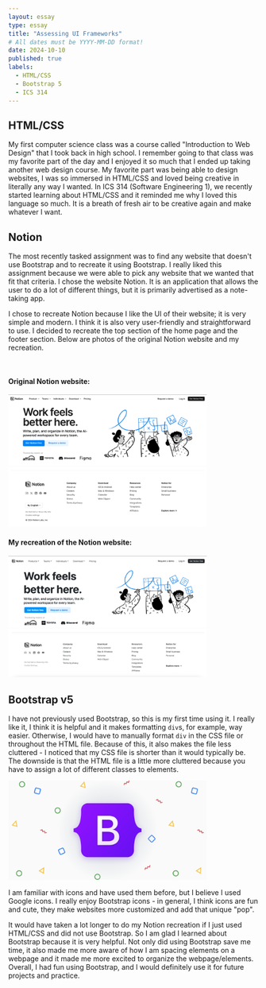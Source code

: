 ```yaml
---
layout: essay
type: essay
title: "Assessing UI Frameworks"
# All dates must be YYYY-MM-DD format!
date: 2024-10-10
published: true
labels:
  - HTML/CSS
  - Bootstrap 5
  - ICS 314
---
```


## HTML/CSS

My first computer science class was a course called "Introduction to Web Design" that I took back in high school. I remember going to that class was my favorite part of the day and I enjoyed it so much that I ended up taking another web design course. My favorite part was being able to design websites, I was so immersed in HTML/CSS and loved being creative in literally any way I wanted. In ICS 314 (Software Engineering 1), we recently started learning about HTML/CSS and it reminded me why I loved this language so much. It is a breath of fresh air to be creative again and make whatever I want. 

## Notion

The most recently tasked assignment was to find any website that doesn't use Bootstrap and to recreate it using Bootstrap. I really liked this assignment because we were able to pick any website that we wanted that fit that criteria. I chose the website Notion. It is an application that allows the user to do a lot of different things, but it is primarily advertised as a note-taking app.

I chose to recreate Notion because I like the UI of their website; it is very simple and modern. I think it is also very user-friendly and straightforward to use. I decided to recreate the top section of the home page and the footer section. Below are photos of the original Notion website and my recreation.

<br>

#### Original Notion website:

<img width="400px" src="../img/essays/bootstrapEssay/notionOriginal.png">
<br>
<img width="400px" src="../img/essays/bootstrapEssay/notionFooterOriginal.png">
<br>

#### My recreation of the Notion website:

<img width="400px" src="../img/essays/bootstrapEssay/notionRecreation.png">
<br>
<img width="400px" src="../img/essays/bootstrapEssay/notionFooterRecreation.png">
<br>

## Bootstrap v5

I have not previously used Bootstrap, so this is my first time using it. I really like it, I think it is helpful and it makes formatting `div`s, for example, way easier. Otherwise, I would have to manually format `div` in the CSS file or throughout the HTML file. Because of this, it also makes the file less cluttered - I noticed that my CSS file is shorter than it would typically be. The downside is that the HTML file is a little more cluttered because you have to assign a lot of different classes to elements. 

<img width="400px" src="../img/essays/bootstrapEssay/bootstrapLogo.png">

I am familiar with icons and have used them before, but I believe I used Google icons. I really enjoy Bootstrap icons - in general, I think icons are fun and cute, they make websites more customized and add that unique "pop".

It would have taken a lot longer to do my Notion recreation if I just used HTML/CSS and did not use Bootstrap. So I am glad I learned about Bootstrap because it is very helpful. Not only did using Bootstrap save me time, it also made me more aware of how I am spacing elements on a webpage and it made me more excited to organize the webpage/elements. Overall, I had fun using Bootstrap, and I would definitely use it for future projects and practice.
